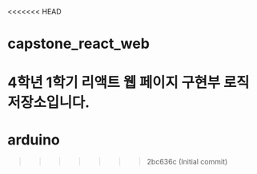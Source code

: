 <<<<<<< HEAD
# capstone_react_web
4학년 1학기 리액트 웹 페이지 구현부 로직 저장소입니다.
=======
# arduino
>>>>>>> 2bc636c (Initial commit)
